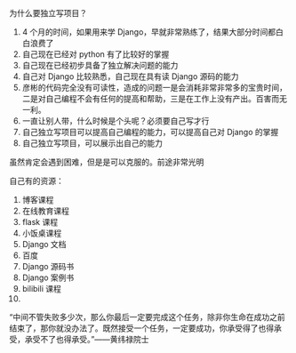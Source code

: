 
为什么要独立写项目？  
1. 4 个月的时间，如果用来学 Django，早就非常熟练了，结果大部分时间都白白浪费了  
2. 自己现在已经对 python 有了比较好的掌握
3. 自己现在已经初步具备了独立解决问题的能力
4. 自己对 Django 比较熟悉，自己现在具有读 Django 源码的能力    
5. 彦彬的代码完全没有可读性，造成的问题一是会消耗非常非常多的宝贵时间，二是对自己编程不会有任何的提高和帮助，三是在工作上没有产出。百害而无一利。  
6. 一直让别人带，什么时候是个头呢？必须要自己写才行  
7. 自己独立写项目可以提高自己编程的能力，可以提高自己对 Django 的掌握
8. 自己独立写项目，可以展示出自己的能力  


虽然肯定会遇到困难，但是是可以克服的。前途非常光明  


自己有的资源：  

1. 博客课程
2. 在线教育课程
3. flask 课程
4. 小饭桌课程  
5. Django 文档 
6. 百度  
7. Django 源码书  
8. Django 案例书  
9. bilibili 课程  
10. 


“中间不管失败多少次，那么你最后一定要完成这个任务，除非你生命在成功之前结束了，那你就没办法了。既然接受一个任务，一定要成功，你承受得了也得承受，承受不了也得承受。”——黄纬禄院士  
